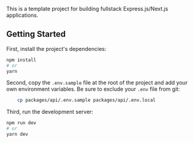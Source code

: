 This is a template project for building fullstack Express.js/Next.js applications.

## Getting Started

First, install the project's dependencies:

```bash
npm install
# or
yarn
```

Second, copy the `.env.sample` file at the root of the project and add your own environment variables. Be sure to exclude your `.env` file from git:

```bash
    cp packages/api/.env.sample packages/api/.env.local
```

Third, run the development server:

```bash
npm run dev
# or
yarn dev
```
